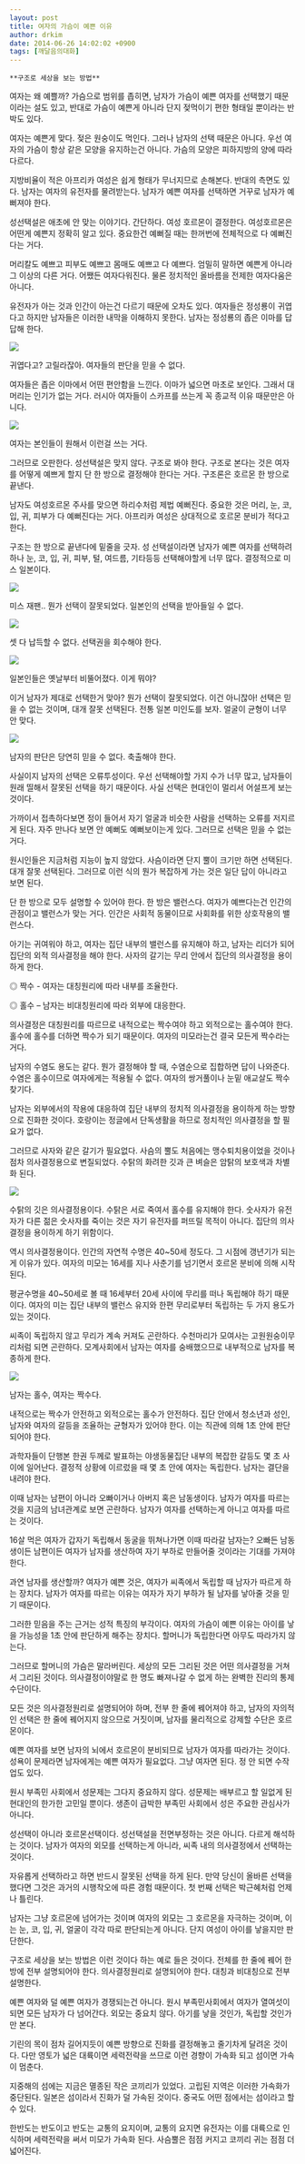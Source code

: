 ```yaml
---
layout: post
title: 여자의 가슴이 예쁜 이유
author: drkim
date: 2014-06-26 14:02:02 +0900
tags: [깨달음의대화]
---
```

 
    **구조로 세상을 보는 방법**

  


여자는 왜 예쁠까? 가슴으로 범위를 좁히면, 남자가 가슴이 예쁜 여자를 선택했기 때문이라는 설도 있고, 반대로 가슴이 예쁜게 아니라 단지 젖먹이기 편한 형태일 뿐이라는 반박도 있다. 

  


여자는 예쁜게 맞다. 젖은 원숭이도 먹인다. 그러나 남자의 선택 때문은 아니다. 우선 여자의 가슴이 항상 같은 모양을 유지하는건 아니다. 가슴의 모양은 피하지방의 양에 따라 다르다. 

  


지방비율이 적은 아프리카 여성은 쉽게 형태가 무너지므로 손해본다. 반대의 측면도 있다. 남자는 여자의 유전자를 물려받는다. 남자가 예쁜 여자를 선택하면 거꾸로 남자가 예뻐져야 한다. 

  


성선택설은 애초에 안 맞는 이야기다. 간단하다. 여성 호르몬이 결정한다. 여성호르몬은 어떤게 예쁜지 정확히 알고 있다. 중요한건 예뻐질 때는 한꺼번에 전체적으로 다 예뻐진다는 거다. 

  


머리칼도 예쁘고 피부도 예쁘고 몸매도 예쁘고 다 예쁘다. 엄밀히 말하면 예쁜게 아니라 그 이상의 다른 거다. 어쨌든 여자다워진다. 물론 정치적인 올바름을 전제한 여자다움은 아니다. 

  


유전자가 아는 것과 인간이 아는건 다르기 때문에 오차도 있다. 여자들은 정성룡이 귀엽다고 하지만 남자들은 이러한 내막을 이해하지 못한다. 남자는 정성룡의 좁은 이마를 답답해 한다. 

  



![](/files/attach/images/198/897/491/a1.jpg) 

  


귀엽다고? 고릴라잖아. 여자들의 판단을 믿을 수 없다.

  


여자들은 좁은 이마에서 어떤 편안함을 느낀다. 이마가 넓으면 마초로 보인다. 그래서 대머리는 인기가 없는 거다. 러시아 여자들이 스카프를 쓰는게 꼭 종교적 이유 때문만은 아니다. 

  



![](/files/attach/images/198/897/491/a2.jpg) 

여자는 본인들이 원해서 이런걸 쓰는 거다.

  


그러므로 오판한다. 성선택설은 맞지 않다. 구조로 봐야 한다. 구조로 본다는 것은 여자를 어떻게 예쁘게 할지 단 한 방으로 결정해야 한다는 거다. 구조론은 호르몬 한 방으로 끝낸다. 

  


남자도 여성호르몬 주사를 맞으면 하리수처럼 제법 예뻐진다. 중요한 것은 머리, 눈, 코, 입, 귀, 피부가 다 예뻐진다는 거다. 아프리카 여성은 상대적으로 호르몬 분비가 적다고 한다. 

  


구조는 한 방으로 끝낸다에 밑줄을 긋자. 성 선택설이라면 남자가 예쁜 여자를 선택하려 하나 눈, 코, 입, 귀, 피부, 털, 여드름, 기타등등 선택해야할게 너무 많다. 결정적으로 미스 일본이다. 

  



![](/files/attach/images/198/897/491/a3.jpg) 

  


미스 재팬.. 뭔가 선택이 잘못되었다. 일본인의 선택을 받아들일 수 없다.

  



![](/files/attach/images/198/897/491/a4.jpg) 

  


셋 다 납득할 수 없다. 선택권을 회수해야 한다.

  



![](/files/attach/images/198/897/491/a5.jpg) 

  


일본인들은 옛날부터 비뚤어졌다. 이게 뭐야?

  


이거 남자가 제대로 선택한거 맞아? 뭔가 선택이 잘못되었다. 이건 아니잖아! 선택은 믿을 수 없는 것이며, 대개 잘못 선택된다. 전통 일본 미인도를 보자. 얼굴이 균형이 너무 안 맞다. 

  



![](/files/attach/images/198/897/491/a6.jpg) 

  


남자의 판단은 당연히 믿을 수 없다. 축출해야 한다.

  


사실이지 남자의 선택은 오류투성이다. 우선 선택해야할 가지 수가 너무 많고, 남자들이 원래 띨해서 잘못된 선택을 하기 때문이다. 사실 선택은 현대인이 멀리서 어설프게 보는 것이다. 

  


가까이서 접촉하다보면 정이 들어서 자기 얼굴과 비슷한 사람을 선택하는 오류를 저지르게 된다. 자주 만나다 보면 안 예뻐도 예뻐보이는게 있다. 그러므로 선택은 믿을 수 없는 거다. 

  


원시인들은 지금처럼 지능이 높지 않았다. 사슴이라면 단지 뿔이 크기만 하면 선택된다. 대개 잘못 선택된다. 그러므로 이런 식의 뭔가 복잡하게 가는 것은 일단 답이 아니라고 보면 된다. 

  


단 한 방으로 모두 설명할 수 있어야 한다. 한 방은 밸런스다. 여자가 예쁘다는건 인간의 관점이고 밸런스가 맞는 거다. 인간은 사회적 동물이므로 사회화를 위한 상호작용의 밸런스다. 

  


아기는 귀여워야 하고, 여자는 집단 내부의 밸런스를 유지해야 하고, 남자는 리더가 되어 집단의 외적 의사결정을 해야 한다. 사자의 갈기는 무리 안에서 집단의 의사결정을 용이하게 한다. 

  


◎ 짝수 - 여자는 대칭원리에 따라 내부를 조율한다.

◎ 홀수 – 남자는 비대칭원리에 따라 외부에 대응한다. 

  


의사결정은 대칭원리를 따르므로 내적으로는 짝수여야 하고 외적으로는 홀수여야 한다. 홀수에 홀수를 더하면 짝수가 되기 때문이다. 여자의 미모라는건 결국 모든게 짝수라는 거다. 

  


남자의 수염도 용도는 같다. 뭔가 결정해야 할 때, 수염순으로 집합하면 답이 나와준다. 수염은 홀수이므로 여자에게는 적용될 수 없다. 여자의 쌍거풀이나 눈밑 애교살도 짝수찾기다. 

  


남자는 외부에서의 작용에 대응하여 집단 내부의 정치적 의사결정을 용이하게 하는 방향으로 진화한 것이다. 호랑이는 정글에서 단독생활을 하므로 정치적인 의사결정을 할 필요가 없다. 

  


그러므로 사자와 같은 갈기가 필요없다. 사슴의 뿔도 처음에는 맹수퇴치용이었을 것이나 점차 의사결정용으로 변질되었다. 수탉의 화려한 깃과 큰 벼슬은 암탉의 보호색과 차별화 된다. 

  



![](/files/attach/images/198/897/491/a7.jpg) 

  


수탉의 깃은 의사결정용이다. 수탉은 서로 죽여서 홀수를 유지해야 한다. 숫사자가 유전자가 다른 젊은 숫사자를 죽이는 것은 자기 유전자를 퍼뜨릴 목적이 아니다. 집단의 의사결정을 용이하게 하기 위함이다.

  


역시 의사결정용이다. 인간의 자연적 수명은 40~50세 정도다. 그 시점에 갱년기가 되는게 이유가 있다. 여자의 미모는 16세를 지나 사춘기를 넘기면서 호르몬 분비에 의해 시작된다. 

  


평균수명을 40~50세로 볼 때 16세부터 20세 사이에 무리를 떠나 독립해야 하기 때문이다. 여자의 미는 집단 내부의 밸런스 유지와 한편 무리로부터 독립하는 두 가지 용도가 있는 것이다. 

  


씨족이 독립하지 않고 무리가 계속 커져도 곤란하다. 수천마리가 모여사는 고원원숭이무리처럼 되면 곤란하다. 모계사회에서 남자는 여자를 숭배했으므로 내부적으로 남자를 복종하게 한다. 

  



![](/files/attach/images/198/897/491/a8.jpg) 

남자는 홀수, 여자는 짝수다.

  


내적으로는 짝수가 안전하고 외적으로는 홀수가 안전하다. 집단 안에서 청소년과 성인, 남자와 여자의 갈등을 조율하는 균형자가 있어야 한다. 이는 직관에 의해 1초 안에 판단되어야 한다. 

  


과학자들이 단행본 한권 두께로 발표하는 야생동물집단 내부의 복잡한 갈등도 몇 초 사이에 일어난다. 결정적 상황에 이르렀을 때 몇 초 안에 여자는 독립한다. 남자는 결단을 내려야 한다. 

  


이때 남자는 남편이 아니라 오빠이거나 아버지 혹은 남동생이다. 남자가 여자를 따르는 것을 지금의 남녀관계로 보면 곤란하다. 남자가 여자를 선택하는게 아니고 여자를 따르는 것이다. 

  


16살 먹은 여자가 갑자기 독립해서 동굴을 뛰쳐나가면 이때 따라갈 남자는? 오빠든 남동생이든 남편이든 여자가 남자를 생산하여 자기 부하로 만들어줄 것이라는 기대를 가져야 한다. 

  


과연 남자를 생산할까? 여자가 예쁜 것은, 여자가 씨족에서 독립할 때 남자가 따르게 하는 장치다. 남자가 여자를 따르는 이유는 여자가 자기 부하가 될 남자를 낳아줄 것을 믿기 때문이다. 

  


그러한 믿음을 주는 근거는 성적 특징의 부각이다. 여자의 가슴이 예쁜 이유는 아이를 낳을 가능성을 1초 안에 판단하게 해주는 장치다. 할머니가 독립한다면 아무도 따라가지 않는다. 

  


그러므로 할머니의 가슴은 말라버린다. 세상의 모든 그리된 것은 어떤 의사결정을 거쳐서 그리된 것이다. 의사결정이야말로 한 명도 빠져나갈 수 없게 하는 완벽한 진리의 통제수단이다. 

  


모든 것은 의사결정원리로 설명되어야 하며, 전부 한 줄에 꿰어져야 하고, 남자의 자의적인 선택은 한 줄에 꿰어지지 않으므로 거짓이며, 남자를 물리적으로 강제할 수단은 호르몬이다. 

  


예쁜 여자를 보면 남자의 뇌에서 호르몬이 분비되므로 남자가 여자를 따라가는 것이다. 성욕이 문제라면 남자에게는 예쁜 여자가 필요없다. 그냥 여자면 된다. 정 안 되면 수작업도 있다. 

  


원시 부족민 사회에서 성문제는 그다지 중요하지 않다. 성문제는 배부르고 할 일없게 된 현대인의 한가한 고민일 뿐이다. 생존이 급박한 부족민 사회에서 성은 주요한 관심사가 아니다. 

  


성선택이 아니라 호르몬선택이다. 성선택설을 전면부정하는 것은 아니다. 다르게 해석하는 것이다. 남자가 여자의 외모를 선택하는게 아니라, 씨족 내의 의사결정에서 선택하는 것이다. 

  


자유롭게 선택하라고 하면 반드시 잘못된 선택을 하게 된다. 만약 당신이 올바른 선택을 했다면 그것은 과거의 시행착오에 따른 경험 때문이다. 첫 번째 선택은 박근혜처럼 언제나 틀린다. 

  


남자는 그냥 호르몬에 넘어가는 것이며 여자의 외모는 그 호르몬을 자극하는 것이며, 이는 눈, 코, 입, 귀, 얼굴이 각각 따로 판단되는게 아니다. 단지 여성이 아이를 낳을지만 판단한다. 

  


구조로 세상을 보는 방법은 이런 것이다 하는 예로 들은 것이다. 전체를 한 줄에 꿰어 한 방에 전부 설명되어야 한다. 의사결정원리로 설명되어야 한다. 대칭과 비대칭으로 전부 설명한다. 

  


예쁜 여자와 덜 예쁜 여자가 경쟁되는건 아니다. 원시 부족민사회에서 여자가 열여섯이 되면 모든 남자가 다 넘어간다. 외모는 중요치 않다. 아기를 낳을 것인가, 독립할 것인가만 본다. 

  


기린의 목이 점차 길어지듯이 예쁜 방향으로 진화를 결정해놓고 줄기차게 달려온 것이다. 다만 영토가 넓은 대륙이면 세력전략을 쓰므로 이런 경향이 가속화 되고 섬이면 가속이 멈춘다. 

  


지중해의 섬에는 지금은 멸종된 작은 코끼리가 있었다. 고립된 지역은 이러한 가속화가 중단된다. 일본은 섬이라서 진화가 덜 가속된 것이다. 중국도 어떤 점에서는 섬이라고 할 수 있다. 

  


한반도는 반도이고 반도는 교통의 요지이며, 교통의 요지면 유전자는 이를 대륙으로 인식하며 세력전략을 써서 미모가 가속화 된다. 사슴뿔은 점점 커지고 코끼리 귀는 점점 더 넓어진다.